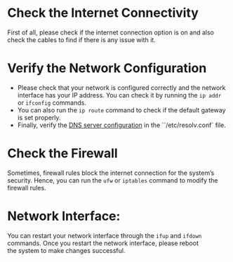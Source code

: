 # Check the Internet Connectivity

First of all, please check if the internet connection option is on and also check the cables to find if there is any issue with it.

# Verify the Network Configuration

- Please check that your network is configured correctly and the network interface has your IP address. You can check it by running the `ip addr` or `ifconfig` commands.
- You can also run the `ip route` command to check if the default gateway is set properly.
- Finally, verify the [DNS server configuration](https://www.geeksforgeeks.org/setting-up-local-dns-server-between-client-server-machines/) in the ``/etc/resolv.conf` file.

# Check the Firewall

Sometimes, firewall rules block the internet connection for the system’s security. Hence, you can run the `ufw` or `iptables` command to modify the firewall rules.

# Network Interface:

You can restart your network interface through the `ifup` and `ifdown` commands. Once you restart the network interface, please reboot the system to make changes successful.